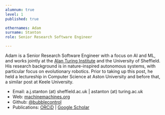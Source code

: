 ```yaml
---
alumnum: true
level: 1
published: true

othernames: Adam
surname: Stanton
role: Senior Research Software Engineer

---
```


Adam is a Senior Research Software Engineer with a focus on AI and ML, and works jointly at the [Alan Turing Institute](https://turing.ac.uk) and the University of Sheffield. His research background is in nature-inspired autonomous systems, with particular focus on evolutionary robotics. Prior to taking up this post, he held a lectureship in Computer Science at Aston University and before that, a similar post at Keele University.

* Email: a.j.stanton (at) sheffield.ac.uk &#x7c; astanton (at) turing.ac.uk
* Web: [machinemachines.org](https://machinemachines.org/)
* Github: [@bubblecontrol](https://github.com/bubblecontrol)
* Publications: [ORCiD](https://orcid.org/0000-0003-3865-2381) &#x7c; [Google Scholar](https://scholar.google.com/citations?hl=en&view_op=list_works&gmla=AJsN-F4O9EkO7FntzJFE3joT7bQvsnPFBLmFlV7KeyJnWzSQhrkN7ursZEgy9HCBE8zVPAVzLMuBDMP8C7YVFVqjELe5xdmUHg&user=LyokN90AAAAJ)

